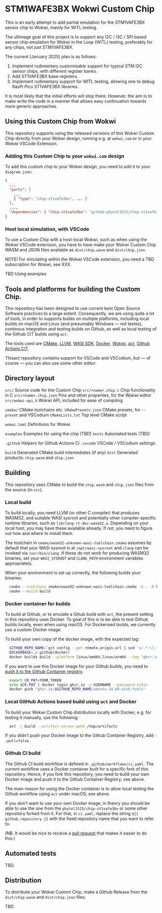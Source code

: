 # STM1WAFE3BX Wokwi Custom Chip

This is an early attempt to add partial emulation for the STM1VAFE3BX
sensor chip to Wokwi, mainly for WITL testing.

The ultimage goal of this project is to support any I2C / I3C / SPI
based sensor chip emulation for Wokwi in the Loop (WITL) testing,
preferably for any chips, not just STM1VAFE3BX.

The current (January 2025) plan is as follows:

1. Implement rudimentary customisable support for typical STM
   I2C sensor chips, with different register banks.
2. Add ST1VAFE3BX base registers.
3. Implement rudimentary support for WITL testing, allowing
   one to debug RasPi Pico ST1VAFE3BX libraries.

It is most likely that the initial efforts will stop there.
However, the aim is to make write the code in a manner that
allows easy continuation towards more generic approaches.

## Using this Custom Chip from Wokwi

This repository supports using the released versions of this
Wokwi Custom Chip directly from your Wokwi design, running
e.g. at `wokwi.com` or in your Wokwi VSCode Extension.

### Adding this Custom Chip to your `wokwi.com` design

To add this custom chip to your Wokwi design, you need to add
it to your `diagram.json`:
```json
{
  ...
  "parts": [
    ,,,
    { "type": "chip-st1vafe3bx", ... }
  ],
  ...,
  "dependencies": { "chip-st1vafe3bx": "github:phytol1515/chip-st1vafe3bx" }
}
```

### Host local simulation, with VSCode

To use a Custom Chip with a host-local Wokwi, such as when using
the Wokwi VSCode extension, you have to have make your Wokwi
Custom Chip WASM and JSON files
available as `dist/chip.wasm` and `dist/chip.json`.

NOTE! For simulating within the Wokwi VSCode extension, you need
a TBD subscription for Wokwi, see XXX.

TBD Using examples



## Tools and platforms for building the Custom Chip.

This repository has been designed to use current best Open Source Software
practices to a large extent.  Consequently, we are using quite a lot of
tools, in order to supports builds on multiple platforms, including
local builds on macOS and Linux (and presumably Windows — not testes),
continous integration and testing builds on Github, as well as
local testing of the Github CIT builds using `act`.

The tools used are
[CMake](cmake.org),
[LLVM](llvm.org),
[WASI SDK](https://github.com/WebAssembly/wasi-sdk),
[Docker](docker.com),
[Wokwi](wokwi.com),
[act](https://github.com/nektos/act),
[Github Actions CIT](https://docs.github.com/en/actions).

Thisact repository contains support for VSCode and VSCodium,
but — of course — you can also use some other editor.

## Directory layout

`src/`                  Source code for the Custom Chip
`src/<name>.chip.c`     Chip functionality in C
`src/<name>.chip.json`  Pins and other properties, for the Wokwi editor
`src/wokwi-api.h`       Wokwi API, included for ease of compiling

`cmake/`                CMake toolchains etc.
`CMakePresets.json`     CMake presets, for `--preset` and VSCodium
`CMakeLists.txt`        Top level CMake script

`wokwi.toml`            Definitions for Wokwi

`examples`              Examples for using the chip (TBD)
`tests`                 Automated tests (TBD)

`.github`               Helpers for Github Actions CI
`.vscode`               VSCode / VSCodium settings

`build`                 Generated CMake build intemediates (if any)
`dist`                  Generated products: `chip.wasm` and `chip.json`

## Building

This repository uses CMake to build the `chip.wasm` and `chip.json` files
from the source (in `src`).

### Local build

To build locally, you need LLVM (or other C compiler) that produces
WASM32, and suitable WASI sysroot and potentially other compiler-specific
runtime libraries, such as `libclang-rt-dev-wasm32.a`. Depending on your local host,
you may have these available already. If not, you need to figure out how and where to
install them.

The toolchain in `cmake/wasm32-unknown-wasi-toolchain.cmake` assumes by
default that your WASI sysroot is at `/opt/wasi-sysroot` and `clang`
can be invoked via `/usr/bin/clang`.  If these do not work for producing
WASM32 binaries, set your `WASI_SYSROOT` and `CLANG_PATH` environment
variables appropriately.

When your environment is set up correctly, the following builds your binaries:
```bash
  cmake --toolchain cmake/wasm32-unknown-wasi-toolchain.cmake -S . -B build
  cmake --build build
```

### Docker container for builds

To build at Github, or to emulate a Gihub build with `act`, the present
setting in this repository uses Docker. To goal of this is to be able
to test Github builds locally, even when using macOS.  For Dockerised
builds, we currently use a custom Docker image.

To build your own copy of the docker image, with the expected tag:
```bash
  GITHUB_REPO_NAME=`git config --get remote.origin.url | sed 's/.*:\(.*\)\.git$/\1/'`
  DOCKERBASE=./.github/docker/
  docker buildx build --platform linux/amd64,linux/arm64 --tag "ghcr.io/$GITHUB_REPO_NAME/ubuntu-24.04-with-tools:latest" "$DOCKERBASE"
```

If you want to use this Docker image for your Github builds, you need to
[push it to the Github Container registry](https://docs.github.com/en/packages/working-with-a-github-packages-registry/working-with-the-container-registry).

```bash
  export CR_PAT=YOUR_TOKEN
  echo $CR_PAT | docker login ghcr.io -u USERNAME --password-stdin
  docker push "ghcr.io/$GITHUB_REPO_NAME/ubuntu-24.04-with-tools"
```

### Local GitHub Actions based build using `act` and Docker

To build your Wokwi Custom Chip distribution locally with Docker, e.g. for testing
it manually, use the following:
```bash
  act -j build --artifact-server-path /tmp/artifacts
```

If you didn't push your Docker image to the Github Container Registry, add `--pull=false`.

### Github CI build

The Github CI build workflow is defined in `.github/workflows/ci.yaml`.  The current
workflow uses a Docker container built for a specific fork of this repository.
Hence, if you fork this repository, you need to build your own Docker image and
push it to the Github Container Registry; see above.

The main reason for using the Docker container is to allow local testing the Github
workflow using `act` under macOS; see above.

If you don't want to use your own Docker image, in theory you should be able to use
the one from the `phytol1515/chip-st1vafe3bx` or some other repository forked from it.
For that, in `ci.yaml`, replace the string `${{ github.repository }}` with the fixed
repository name that you want to refer to.

(NB. It would be nice to receive a [pull request](https://docs.github.com/en/pull-requests)
that makes it easier to do this.)

## Automated tests

TBD.

## Distribution

To distribute your Wokwi Custom Chip, make a Github Release from the
`dist/chip.wasm` and `dist/chip.json` files.

TBD.
